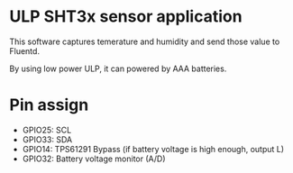 # ULP SHT3x sensor application

This software captures temerature and humidity and send those value to
Fluentd.

By using low power ULP, it can powered by AAA batteries.

# Pin assign
* GPIO25: SCL
* GPIO33: SDA
* GPIO14: TPS61291 Bypass (if battery voltage is high enough, output L)
* GPIO32: Battery voltage monitor (A/D)
